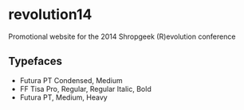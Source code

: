 revolution14
============

Promotional website for the 2014 Shropgeek (R)evolution conference

Typefaces
---

- Futura PT Condensed, Medium
- FF Tisa Pro, Regular, Regular Italic, Bold
- Futura PT, Medium, Heavy

